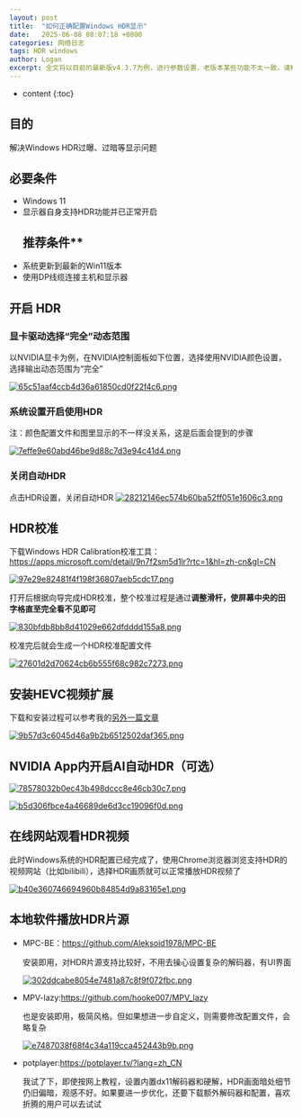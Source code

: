 ```yaml
---
layout: post
title:  "如何正确配置Windows HDR显示"
date:   2025-06-08 08:07:18 +0800
categories: 网络日志
tags: HDR windows
author: Logan
excerpt: 全文将以目前的最新版v4.3.7为例，进行参数设置，老版本某些功能不太一致，请知悉。
---
```


* content
{:toc}

## **目的**

解决Windows HDR过曝、过暗等显示问题

## **必要条件**

* Windows 11
* 显示器自身支持HDR功能并已正常开启
  ## 推荐条件**
* 系统更新到最新的Win11版本
* 使用DP线缆连接主机和显示器

## **开启 HDR**

### **显卡驱动选择“完全”动态范围**

以NVIDIA显卡为例，在NVIDIA控制面板如下位置，选择使用NVIDIA颜色设置，选择输出动态范围为“完全”

[![65c51aaf4ccb4d36a61850cd0f22f4c6.png](https://e79016d.webp.li/file/2025/03/1742313543549_65c51aaf4ccb4d36a61850cd0f22f4c6.png)](https://e79016d.webp.li/file/2025/03/1742313543549_65c51aaf4ccb4d36a61850cd0f22f4c6.png)

### **系统设置开启使用HDR**

注：颜色配置文件和图里显示的不一样没关系，这是后面会提到的步骤

[![7effe9e60abd46be9d88c7d3e94c41d4.png](https://e79016d.webp.li/file/2025/03/1742313544617_7effe9e60abd46be9d88c7d3e94c41d4.png)](https://e79016d.webp.li/file/2025/03/1742313544617_7effe9e60abd46be9d88c7d3e94c41d4.png)

### **关闭自动HDR**

点击HDR设置，关闭自动HDR [![28212146ec574b60ba52ff051e1606c3.png](https://e79016d.webp.li/file/2025/03/1742313546420_28212146ec574b60ba52ff051e1606c3.png)](https://e79016d.webp.li/file/2025/03/1742313546420_28212146ec574b60ba52ff051e1606c3.png)

## **HDR校准**

下载Windows HDR Calibration校准工具：<https://apps.microsoft.com/detail/9n7f2sm5d1lr?rtc=1&hl=zh-cn&gl=CN>

[![97e29e82481f4f198f36807aeb5cdc17.png](https://e79016d.webp.li/file/2025/03/1742313545723_97e29e82481f4f198f36807aeb5cdc17.png)](https://e79016d.webp.li/file/2025/03/1742313545723_97e29e82481f4f198f36807aeb5cdc17.png)

打开后根据向导完成HDR校准，整个校准过程是通过**调整滑杆，使屏幕中央的田字格直至完全看不见即可**

[![830bfdb8bb8d41029e662dfdddd155a8.png](https://e79016d.webp.li/file/2025/03/1742313548626_830bfdb8bb8d41029e662dfdddd155a8.png)](https://e79016d.webp.li/file/2025/03/1742313548626_830bfdb8bb8d41029e662dfdddd155a8.png)

校准完后就会生成一个HDR校准配置文件

[![27601d2d70624cb6b555f68c982c7273.png](https://e79016d.webp.li/file/2025/03/1742313548781_27601d2d70624cb6b555f68c982c7273.png)](https://e79016d.webp.li/file/2025/03/1742313548781_27601d2d70624cb6b555f68c982c7273.png)

## **安装HEVC视频扩展**

下载和安装过程可以参考我的[另外一篇文章](https://ghostdavid.pages.dev/posts/windows-HEVC/)

[![9b57d3c6045d46a9b2b6512502daf365.png](https://e79016d.webp.li/file/2025/03/1742313549316_9b57d3c6045d46a9b2b6512502daf365.png)](https://e79016d.webp.li/file/2025/03/1742313549316_9b57d3c6045d46a9b2b6512502daf365.png)

## **NVIDIA App内开启AI自动HDR（可选）**

[![78578032b0ec43b498dccc8e46cb30c7.png](https://e79016d.webp.li/file/2025/03/1742313549710_78578032b0ec43b498dccc8e46cb30c7.png)](https://e79016d.webp.li/file/2025/03/1742313549710_78578032b0ec43b498dccc8e46cb30c7.png)

[![b5d306fbce4a46689de6d3cc19096f0d.png](https://e79016d.webp.li/file/2025/03/1742313550177_b5d306fbce4a46689de6d3cc19096f0d.png)](https://e79016d.webp.li/file/2025/03/1742313550177_b5d306fbce4a46689de6d3cc19096f0d.png)

## **在线网站观看HDR视频**

此时Windows系统的HDR配置已经完成了，使用Chrome浏览器浏览支持HDR的视频网站（比如bilibili），选择HDR画质就可以正常播放HDR视频了

[![b40e360746694960b84854d9a83165e1.png](https://e79016d.webp.li/file/2025/03/1742313546551_b40e360746694960b84854d9a83165e1.png)](https://e79016d.webp.li/file/2025/03/1742313546551_b40e360746694960b84854d9a83165e1.png)

## **本地软件播放HDR片源**

* MPC-BE：<https://github.com/Aleksoid1978/MPC-BE>

  安装即用，对HDR片源支持比较好，不用去操心设置复杂的解码器，有UI界面

  [![302ddcabe8054e7481a87c8f9f072fbc.png](https://e79016d.webp.li/file/2025/03/1742313543050_302ddcabe8054e7481a87c8f9f072fbc.png)](https://e79016d.webp.li/file/2025/03/1742313543050_302ddcabe8054e7481a87c8f9f072fbc.png)

* MPV-lazy:<https://github.com/hooke007/MPV_lazy>

  也是安装即用，极简风格。但如果想进一步自定义，则需要修改配置文件，会略复杂

  [![e7487038f68f4c34a119cca452443b9b.png](https://e79016d.webp.li/file/2025/03/1742313549120_e7487038f68f4c34a119cca452443b9b.png)](https://e79016d.webp.li/file/2025/03/1742313549120_e7487038f68f4c34a119cca452443b9b.png)

* potplayer:<https://potplayer.tv/?lang=zh_CN>

  我试了下，即使按网上教程，设置内置dx11解码器和硬解，HDR画面暗处细节仍旧偏暗，观感不好。如果要进一步优化，还要下载额外解码器和配置，喜欢折腾的用户可以去试试

